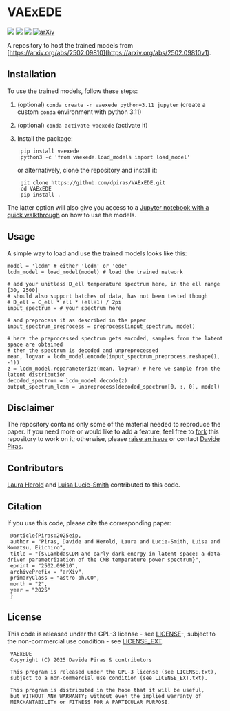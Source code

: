 # VAExEDE

![](https://img.shields.io/badge/Python-181717?style=plastic&logo=python)
![](https://img.shields.io/badge/Author-Davide%20Piras%20-181717?style=plastic)
![](https://img.shields.io/badge/Installation-pip%20install%20vaexede-181717?style=plastic)
[![arXiv](https://img.shields.io/badge/arXiv-2502.09810-b31b1b.svg)](https://arxiv.org/abs/2502.09810)

A repository to host the trained models from [https://arxiv.org/abs/2502.09810](https://arxiv.org/abs/2502.09810v1). 

## Installation

To use the trained models, follow these steps:
1. (optional) `conda create -n vaexede python=3.11 jupyter` (create a custom `conda` environment with python 3.11) 
2. (optional) `conda activate vaexede` (activate it)
3. Install the package:

        pip install vaexede
        python3 -c 'from vaexede.load_models import load_model'

   or alternatively, clone the repository and install it:

        git clone https://github.com/dpiras/VAExEDE.git
        cd VAExEDE
        pip install . 

The latter option will also give you access to a [Jupyter notebook with a quick walkthrough](https://github.com/dpiras/VAExEDE/notebooks/quickstart.ipynb) on how to use the models.

## Usage

A simple way to load and use the trained models looks like this:

    model = 'lcdm' # either 'lcdm' or 'ede'
    lcdm_model = load_model(model) # load the trained network

    # add your unitless D_ell temperature spectrum here, in the ell range [30, 2500]
    # should also support batches of data, has not been tested though
    # D_ell = C_ell * ell * (ell+1) / 2pi
    input_spectrum = # your spectrum here

    # and preprocess it as described in the paper
    input_spectrum_preprocess = preprocess(input_spectrum, model)

    # here the preprocessed spectrum gets encoded, samples from the latent space are obtained
    # then the spectrum is decoded and unpreprocessed
    mean, logvar = lcdm_model.encode(input_spectrum_preprocess.reshape(1, -1))
    z = lcdm_model.reparameterize(mean, logvar) # here we sample from the latent distribution
    decoded_spectrum = lcdm_model.decode(z)
    output_spectrum_lcdm = unpreprocess(decoded_spectrum[0, :, 0], model)

## Disclaimer

The repository contains only some of the material needed to reproduce the paper. If you need more or would like to add a feature, feel free to [fork](https://github.com/dpiras/VAExEDE/fork) this repository to work on it; otherwise, please [raise an issue](https://github.com/dpiras/VAExEDE/issues) or contact [Davide Piras](mailto:dr.davide.piras@gmail.com).

## Contributors

[Laura Herold](https://github.com/LauraHerold) and [Luisa Lucie-Smith](https://github.com/lluciesmith) contributed to this code.

## Citation

If you use this code, please cite the corresponding paper:

     @article{Piras:2025eip,
     author = "Piras, Davide and Herold, Laura and Lucie-Smith, Luisa and Komatsu, Eiichiro",
     title = "{$\Lambda$CDM and early dark energy in latent space: a data-driven parametrization of the CMB temperature power spectrum}",
     eprint = "2502.09810",
     archivePrefix = "arXiv",
     primaryClass = "astro-ph.CO",
     month = "2",
     year = "2025"
     }


## License

This code is released under the GPL-3 license - see [LICENSE](https://github.com/dpiras/VAExEDE/blob/main/LICENSE.txt)-, subject to the non-commercial use condition - see [LICENSE_EXT](https://github.com/dpiras/VAExEDE/blob/main/LICENSE_EXT.txt).

     VAExEDE
     Copyright (C) 2025 Davide Piras & contributors

     This program is released under the GPL-3 license (see LICENSE.txt), 
     subject to a non-commercial use condition (see LICENSE_EXT.txt).

     This program is distributed in the hope that it will be useful,
     but WITHOUT ANY WARRANTY; without even the implied warranty of
     MERCHANTABILITY or FITNESS FOR A PARTICULAR PURPOSE.

